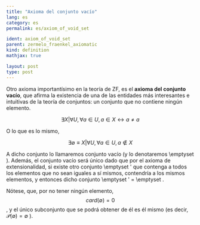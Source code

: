 ```yaml
---
title: "Axioma del conjunto vacío"
lang: es
category: es
permalink: es/axiom_of_void_set

ident: axiom_of_void_set
parent: zermelo_fraenkel_axiomatic
kind: definition
mathjax: true

layout: post
type: post
---
```


Otro axioma importantísimo en la teoría de ZF, es el **axioma del conjunto vacío**, que afirma la existencia de una de las entidades más interesantes e intuitivas de la teoría de conjuntos: un conjunto que no contiene ningún elemento.

$$\exists X | \forall U, \forall a \in U, a \in X \longleftrightarrow a\neq a$$

O lo que es lo mismo,

$$\exists \emptyset \equiv X | \forall U, \forall a \in U, a \notin X$$

A dicho conjunto lo llamaremos conjunto vacío (y lo denotaremos \emptyset ). Además, el conjunto vacío será único dado que por el axioma de extensionalidad, si existe otro conjunto \emptyset ' que contenga a todos los elementos que no sean iguales a sí mismos, contendría a los mismos elementos, y entonces dicho conjunto \emptyset ' = \emptyset .

Nótese, que, por no tener ningún elemento, $$card( \emptyset ) = 0$$, y el único subconjunto que se podrá obtener de él es él mismo (es decir, $\mathcal{P} (\emptyset) = \emptyset$ ).